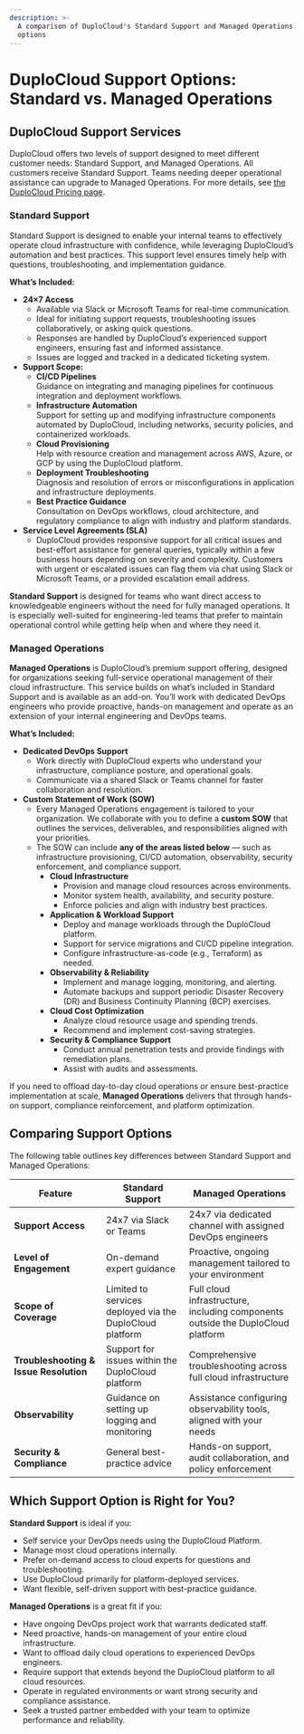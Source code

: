 ```yaml
---
description: >-
  A comparison of DuploCloud's Standard Support and Managed Operations service
  options
---
```


# DuploCloud Support Options: Standard vs. Managed Operations

## **DuploCloud Support Services**

DuploCloud offers two levels of support designed to meet different customer needs: Standard Support, and Managed Operations. All customers receive Standard Support. Teams needing deeper operational assistance can upgrade to Managed Operations. For more details, see [the DuploCloud Pricing page](https://duplocloud.com/pricing/).

### **Standard Support**&#x20;

Standard Support is designed to enable your internal teams to effectively operate cloud infrastructure with confidence, while leveraging DuploCloud’s automation and best practices. This support level ensures timely help with questions, troubleshooting, and implementation guidance.

**What’s Included:**

* **24×7 Access**&#x20;
  * Available via Slack or Microsoft Teams for real-time communication.
  * Ideal for initiating support requests, troubleshooting issues collaboratively, or asking quick questions.
  * Responses are handled by DuploCloud’s experienced support engineers, ensuring fast and informed assistance.
  * Issues are logged and tracked in a dedicated ticketing system.
* **Support Scope:**&#x20;
  * **CI/CD Pipelines**\
    Guidance on integrating and managing pipelines for continuous integration and deployment workflows.
  * **Infrastructure Automation**\
    Support for setting up and modifying infrastructure components automated by DuploCloud, including networks, security policies, and containerized workloads.
  * **Cloud Provisioning**\
    Help with resource creation and management across AWS, Azure, or GCP by using the DuploCloud platform.
  * **Deployment Troubleshooting**\
    Diagnosis and resolution of errors or misconfigurations in application and infrastructure deployments.
  * **Best Practice Guidance**\
    Consultation on DevOps workflows, cloud architecture, and regulatory compliance to align with industry and platform standards.
* **Service Level Agreements (SLA)**
  * DuploCloud provides responsive support for all critical issues and best-effort assistance for general queries, typically within a few business hours depending on severity and complexity. Customers with urgent or escalated issues can flag them via chat using Slack or Microsoft Teams, or a provided escalation email address.

**Standard Support** is designed for teams who want direct access to knowledgeable engineers without the need for fully managed operations. It is especially well-suited for engineering-led teams that prefer to maintain operational control while getting help when and where they need it.

### **Managed Operations**

**Managed Operations** is DuploCloud’s premium support offering, designed for organizations seeking full-service operational management of their cloud infrastructure. This service builds on what’s included in Standard Support and is available as an add-on. You’ll work with dedicated DevOps engineers who provide proactive, hands-on management and operate as an extension of your internal engineering and DevOps teams.

**What’s Included:**

* **Dedicated DevOps Support**
  * Work directly with DuploCloud experts who understand your infrastructure, compliance posture, and operational goals.
  * Communicate via a shared Slack or Teams channel for faster collaboration and resolution.
* **Custom Statement of Work (SOW)**
  * Every Managed Operations engagement is tailored to your organization. We collaborate with you to define a **custom SOW** that outlines the services, deliverables, and responsibilities aligned with your priorities.
  * The SOW can include **any of the areas listed below** — such as infrastructure provisioning, CI/CD automation, observability, security enforcement, and compliance support.
    * **Cloud Infrastructure**
      * Provision and manage cloud resources across environments.
      * Monitor system health, availability, and security posture.
      * Enforce policies and align with industry best practices.
    * **Application & Workload Support**
      * Deploy and manage workloads through the DuploCloud platform.
      * Support for service migrations and CI/CD pipeline integration.
      * Configure infrastructure-as-code (e.g., Terraform) as needed.
    * **Observability & Reliability**
      * Implement and manage logging, monitoring, and alerting.
      * Automate backups and support periodic Disaster Recovery (DR) and Business Continuity Planning (BCP) exercises.
    * **Cloud Cost Optimization**
      * Analyze cloud resource usage and spending trends.
      * Recommend and implement cost-saving strategies.
    * **Security & Compliance Support**
      * Conduct annual penetration tests and provide findings with remediation plans.
      * Assist with audits and assessments.

If you need to offload day-to-day cloud operations or ensure best-practice implementation at scale, **Managed Operations** delivers that through hands-on support, compliance reinforcement, and platform optimization.

## **Comparing Support Options**

The following table outlines key differences between Standard Support and Managed Operations:

| **Feature**                            | **Standard Support**                                     | **Managed Operations**                                                          |
| -------------------------------------- | -------------------------------------------------------- | ------------------------------------------------------------------------------- |
| **Support Access**                     | 24x7 via Slack or Teams                                  | 24x7 via dedicated channel with assigned DevOps engineers                       |
| **Level of Engagement**                | On-demand expert guidance                                | Proactive, ongoing management tailored to your environment                      |
| **Scope of Coverage**                  | Limited to services deployed via the DuploCloud platform | Full cloud infrastructure, including components outside the DuploCloud platform |
| **Troubleshooting & Issue Resolution** | Support for issues within the DuploCloud platform        | Comprehensive troubleshooting across full cloud infrastructure                  |
| **Observability**                      | Guidance on setting up logging and monitoring            | Assistance configuring observability tools, aligned with your needs             |
| **Security & Compliance**              | General best-practice advice                             | Hands-on support, audit collaboration, and policy enforcement                   |

## **Which Support Option is Right for You?**

**Standard Support** is ideal if you:

* Self service your DevOps needs using the DuploCloud Platform.
* Manage most cloud operations internally.
* Prefer on-demand access to cloud experts for questions and troubleshooting.
* Use DuploCloud primarily for platform-deployed services.
* Want flexible, self-driven support with best-practice guidance.

**Managed Operations** is a great fit if you:

* Have ongoing DevOps project work that warrants dedicated staff.
* Need proactive, hands-on management of your entire cloud infrastructure.
* Want to offload daily cloud operations to experienced DevOps engineers.
* Require support that extends beyond the DuploCloud platform to all cloud resources.
* Operate in regulated environments or want strong security and compliance assistance.
* Seek a trusted partner embedded with your team to optimize performance and reliability.

